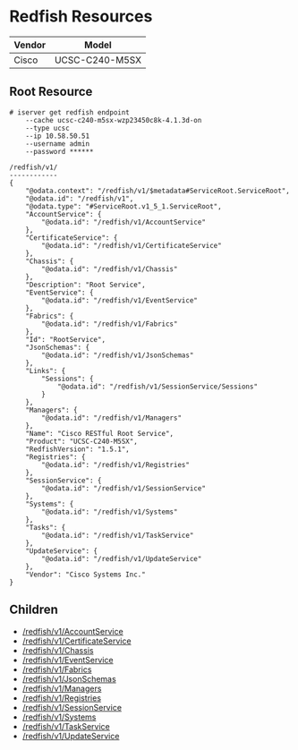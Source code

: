 # Redfish Resources

Vendor | Model
--- | ---
Cisco | UCSC-C240-M5SX

## Root Resource

```
# iserver get redfish endpoint
    --cache ucsc-c240-m5sx-wzp23450c8k-4.1.3d-on
    --type ucsc
    --ip 10.58.50.51
    --username admin
    --password ******

/redfish/v1/
------------
{
    "@odata.context": "/redfish/v1/$metadata#ServiceRoot.ServiceRoot",
    "@odata.id": "/redfish/v1",
    "@odata.type": "#ServiceRoot.v1_5_1.ServiceRoot",
    "AccountService": {
        "@odata.id": "/redfish/v1/AccountService"
    },
    "CertificateService": {
        "@odata.id": "/redfish/v1/CertificateService"
    },
    "Chassis": {
        "@odata.id": "/redfish/v1/Chassis"
    },
    "Description": "Root Service",
    "EventService": {
        "@odata.id": "/redfish/v1/EventService"
    },
    "Fabrics": {
        "@odata.id": "/redfish/v1/Fabrics"
    },
    "Id": "RootService",
    "JsonSchemas": {
        "@odata.id": "/redfish/v1/JsonSchemas"
    },
    "Links": {
        "Sessions": {
            "@odata.id": "/redfish/v1/SessionService/Sessions"
        }
    },
    "Managers": {
        "@odata.id": "/redfish/v1/Managers"
    },
    "Name": "Cisco RESTful Root Service",
    "Product": "UCSC-C240-M5SX",
    "RedfishVersion": "1.5.1",
    "Registries": {
        "@odata.id": "/redfish/v1/Registries"
    },
    "SessionService": {
        "@odata.id": "/redfish/v1/SessionService"
    },
    "Systems": {
        "@odata.id": "/redfish/v1/Systems"
    },
    "Tasks": {
        "@odata.id": "/redfish/v1/TaskService"
    },
    "UpdateService": {
        "@odata.id": "/redfish/v1/UpdateService"
    },
    "Vendor": "Cisco Systems Inc."
}
```

## Children

- [/redfish/v1/AccountService](./UriAccountService.md)
- [/redfish/v1/CertificateService](./UriCertificateService.md)
- [/redfish/v1/Chassis](./UriChassis.md)
- [/redfish/v1/EventService](./UriEventService.md)
- [/redfish/v1/Fabrics](./UriFabrics.md)
- [/redfish/v1/JsonSchemas](./UriJsonSchemas.md)
- [/redfish/v1/Managers](./UriManagers.md)
- [/redfish/v1/Registries](./UriRegistries.md)
- [/redfish/v1/SessionService](./UriSessionService.md)
- [/redfish/v1/Systems](./UriSystems.md)
- [/redfish/v1/TaskService](./UriTaskService.md)
- [/redfish/v1/UpdateService](./UriUpdateService.md)
